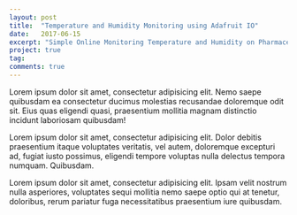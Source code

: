 ```yaml
---
layout: post
title:  "Temperature and Humidity Monitoring using Adafruit IO"
date:   2017-06-15
excerpt: "Simple Online Monitoring Temperature and Humidity on Pharmaceutical Laboratory of UNISSULA"
project: true
tag: 
comments: true
---
```


Lorem ipsum dolor sit amet, consectetur adipisicing elit. Nemo saepe quibusdam ea consectetur ducimus molestias recusandae doloremque odit sit. Eius quas eligendi quasi, praesentium mollitia magnam distinctio incidunt laboriosam quibusdam!

Lorem ipsum dolor sit amet, consectetur adipisicing elit. Dolor debitis praesentium itaque voluptates veritatis, vel autem, doloremque excepturi ad, fugiat iusto possimus, eligendi tempore voluptas nulla delectus tempora numquam. Quibusdam.

Lorem ipsum dolor sit amet, consectetur adipisicing elit. Ipsam velit nostrum nulla asperiores, voluptates sequi mollitia nemo saepe optio qui at tenetur, doloribus, rerum pariatur fuga necessitatibus praesentium iure quibusdam.